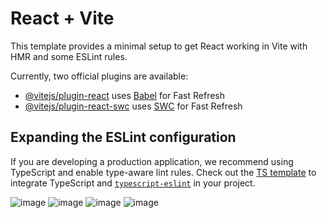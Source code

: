 # React + Vite

This template provides a minimal setup to get React working in Vite with HMR and some ESLint rules.

Currently, two official plugins are available:

- [@vitejs/plugin-react](https://github.com/vitejs/vite-plugin-react/blob/main/packages/plugin-react/README.md) uses [Babel](https://babeljs.io/) for Fast Refresh
- [@vitejs/plugin-react-swc](https://github.com/vitejs/vite-plugin-react-swc) uses [SWC](https://swc.rs/) for Fast Refresh

## Expanding the ESLint configuration

If you are developing a production application, we recommend using TypeScript and enable type-aware lint rules. Check out the [TS template](https://github.com/vitejs/vite/tree/main/packages/create-vite/template-react-ts) to integrate TypeScript and [`typescript-eslint`](https://typescript-eslint.io) in your project.


![image](https://github.com/user-attachments/assets/b613ddb0-4d95-4feb-8539-ede03eaab91b)
![image](https://github.com/user-attachments/assets/cb261814-a475-42c0-9076-d9d29351dc5f)
![image](https://github.com/user-attachments/assets/8877c0bd-f671-419c-989c-f8803915cd28)
![image](https://github.com/user-attachments/assets/a5e8eec0-60aa-4b9a-ac51-c988124e0e6a)



